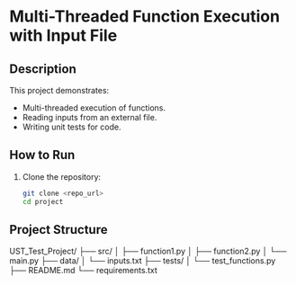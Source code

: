 # Multi-Threaded Function Execution with Input File

## Description
This project demonstrates:
- Multi-threaded execution of functions.
- Reading inputs from an external file.
- Writing unit tests for code.

## How to Run
1. Clone the repository:
   ```bash
   git clone <repo_url>
   cd project

## Project Structure
UST_Test_Project/
├── src/
│   ├── function1.py
│   ├── function2.py
│   └── main.py
├── data/
│   └── inputs.txt
├── tests/
│   └── test_functions.py
├── README.md
└── requirements.txt
